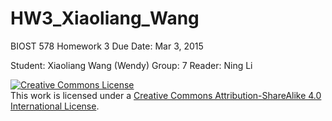 # HW3_Xiaoliang_Wang
BIOST 578 Homework 3
Due Date: Mar 3, 2015

Student: Xiaoliang Wang (Wendy)
Group: 7
Reader: Ning Li

<a rel="license" href="http://creativecommons.org/licenses/by-sa/4.0/"><img alt="Creative Commons License" style="border-width:0" src="https://i.creativecommons.org/l/by-sa/4.0/88x31.png" /></a><br />This work is licensed under a <a rel="license" href="http://creativecommons.org/licenses/by-sa/4.0/">Creative Commons Attribution-ShareAlike 4.0 International License</a>.
